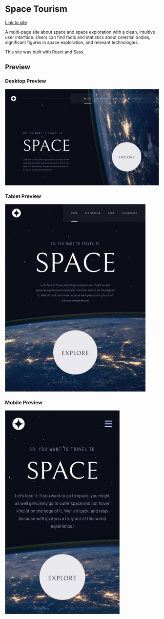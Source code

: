 # Space Tourism

[Link to site](venusy.github.io/space-tourism/)

A multi-page site about space and space exploration with a clean, intuitive 
user interface. Users can find facts and statistics about celestial bodies, 
significant figures in space exploration, and relevant technologies.

This site was built with React and Sass.

## Preview

### Desktop Preview
![Desktop preview](./assets/readme-images/desktop-preview.png)

### Tablet Preview
![Tablet preview](./assets/readme-images/tablet-preview.png)

### Mobile Preview
![Mobile preview](./assets/readme-images/mobile-preview.png)
